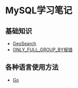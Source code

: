 # MySQL学习笔记
## 基础知识
- [GeoSearch](/DataBase/MySQL/Use/GeoSearch.md)
- [ONLY_FULL_GROUP_BY报错](/DataBase/MySQL/Use/ONLY_FULL_GROUP_BY.md)
## 各种语言使用方法
- [Go](/DataBase/MySQL/Language/Go.md)

